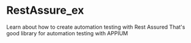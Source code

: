 # RestAssure_ex
Learn about how to create automation testing with Rest Assured
That's good library for automation testing with APPIUM